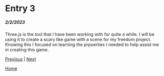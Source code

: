 # Entry 3
##### 2/2/2023

Three.js is the tool that I have been working with for quite a while. I will be using it to create a scary like game with a scene for my freedom project. Knowing this I focused on learning the prpoerties I needed to help assist me in creating this game.

[Previous](entry02.md) | [Next](entry04.md)

[Home](../README.md)